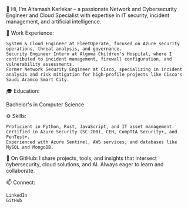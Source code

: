 👋 Hi, I'm Altamash Karlekar – a passionate Network and Cybersecurity Engineer and Cloud Specialist with expertise in IT security, incident management, and artificial intelligence.

💼 Work Experience:

    System & Cloud Engineer at FleetOperate, focused on Azure security operations, threat analysis, and governance.
    Security Engineer Intern at Algoma Children's Hospital, where I contributed to incident management, firewall configuration, and vulnerability assessments.
    Former Network Security Engineer at Cisco, specializing in incident analysis and risk mitigation for high-profile projects like Cisco's Saudi Aramco Smart City.

🎓 Education:

Bachelor's in Computer Science

⚙️ Skills:

    Proficient in Python, Rust, JavaScript, and IT asset management.
    Certified in Azure Security (SC-200), CEH, CompTIA Security+, and PenTest+.
    Experienced with Azure Sentinel, AWS services, and databases like MySQL and MongoDB.

🌟 On GitHub:
I share projects, tools, and insights that intersect cybersecurity, cloud solutions, and AI. Always eager to learn and collaborate.

📫 Connect:

    LinkedIn
    GitHub
